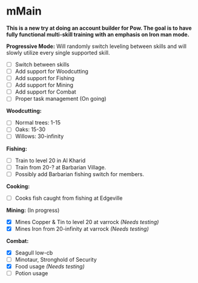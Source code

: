 # mMain
**This is a new try at doing an account builder for Pow. The goal is to have fully functional multi-skill training with an emphasis on Iron man mode.**

**Progressive Mode:**
Will randomly switch leveling between skills and will slowly utilize every single supported skill.
- [ ] Switch between skills
- [ ] Add support for Woodcutting
- [ ] Add support for Fishing
- [ ] Add support for Mining
- [ ] Add support for Combat
- [ ] Proper task management (On going)

**Woodcutting:**
- [ ] Normal trees: 1-15
- [ ] Oaks: 15-30
- [ ] Willows: 30-infinity

**Fishing:**
- [ ] Train to level 20 in Al Kharid
- [ ] Train from 20-? at Barbarian Village.
- [ ] Possibly add Barbarian fishing switch for members.

**Cooking:**
- [ ] Cooks fish caught from fishing at Edgeville

**Mining:** (In progress)
- [X] Mines Copper & Tin to level 20 at varrock *(Needs testing)*
- [X] Mines Iron from 20-infinity at varrock *(Needs testing)*

**Combat:**
- [X] Seagull low-cb
- [ ] Minotaur, Stronghold of Security
- [X] Food usage *(Needs testing)*
- [ ] Potion usage